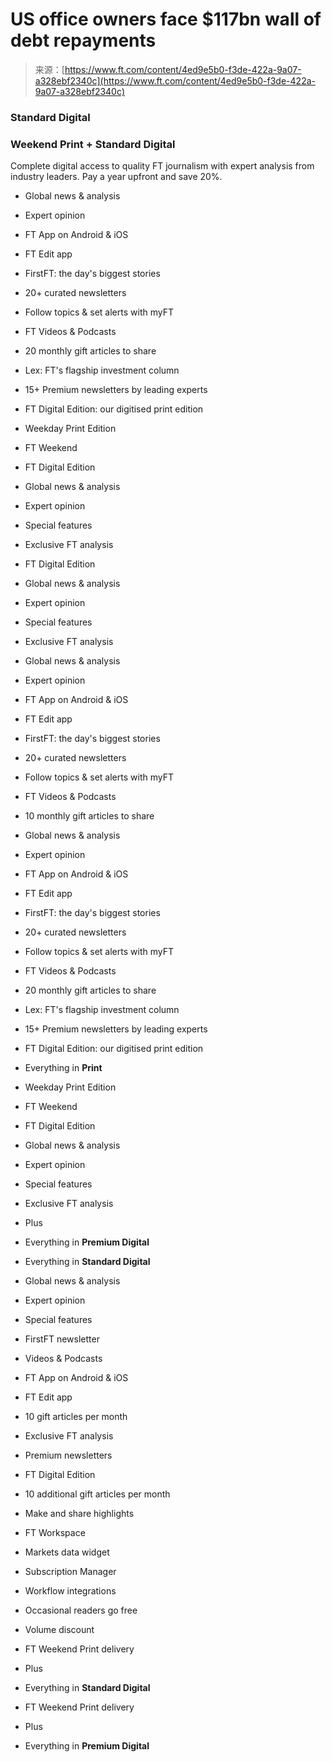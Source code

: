 <!--yml
category: 未分类
date: 2024-05-27 14:24:33
-->

# US office owners face $117bn wall of debt repayments

> 来源：[https://www.ft.com/content/4ed9e5b0-f3de-422a-9a07-a328ebf2340c](https://www.ft.com/content/4ed9e5b0-f3de-422a-9a07-a328ebf2340c)

### Standard Digital

### Weekend Print + Standard Digital

Complete digital access to quality FT journalism with expert analysis from industry leaders. Pay a year upfront and save 20%.

*   Global news & analysis
*   Expert opinion
*   FT App on Android & iOS
*   FT Edit app
*   FirstFT: the day's biggest stories
*   20+ curated newsletters
*   Follow topics & set alerts with myFT
*   FT Videos & Podcasts
*   20 monthly gift articles to share
*   Lex: FT's flagship investment column
*   15+ Premium newsletters by leading experts
*   FT Digital Edition: our digitised print edition

*   Weekday Print Edition
*   FT Weekend
*   FT Digital Edition
*   Global news & analysis
*   Expert opinion
*   Special features
*   Exclusive FT analysis

*   FT Digital Edition
*   Global news & analysis
*   Expert opinion
*   Special features
*   Exclusive FT analysis

*   Global news & analysis
*   Expert opinion
*   FT App on Android & iOS
*   FT Edit app
*   FirstFT: the day's biggest stories
*   20+ curated newsletters
*   Follow topics & set alerts with myFT
*   FT Videos & Podcasts
*   10 monthly gift articles to share

*   Global news & analysis
*   Expert opinion
*   FT App on Android & iOS
*   FT Edit app
*   FirstFT: the day's biggest stories
*   20+ curated newsletters
*   Follow topics & set alerts with myFT
*   FT Videos & Podcasts
*   20 monthly gift articles to share
*   Lex: FT's flagship investment column
*   15+ Premium newsletters by leading experts
*   FT Digital Edition: our digitised print edition

*   Everything in **Print**
*   Weekday Print Edition
*   FT Weekend
*   FT Digital Edition
*   Global news & analysis
*   Expert opinion
*   Special features
*   Exclusive FT analysis
*   Plus
*   Everything in **Premium Digital**

*   Everything in **Standard Digital**
*   Global news & analysis
*   Expert opinion
*   Special features
*   FirstFT newsletter
*   Videos & Podcasts
*   FT App on Android & iOS
*   FT Edit app
*   10 gift articles per month
*   Exclusive FT analysis
*   Premium newsletters
*   FT Digital Edition
*   10 additional gift articles per month

*   Make and share highlights
*   FT Workspace
*   Markets data widget
*   Subscription Manager
*   Workflow integrations
*   Occasional readers go free
*   Volume discount

*   FT Weekend Print delivery
*   Plus
*   Everything in **Standard Digital**

*   FT Weekend Print delivery
*   Plus
*   Everything in **Premium Digital**